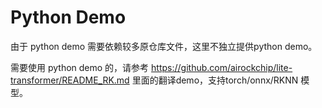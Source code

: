 # Python Demo

由于 python demo 需要依赖较多原仓库文件，这里不独立提供python demo。



需要使用 python demo 的，请参考 https://github.com/airockchip/lite-transformer/README_RK.md 里面的翻译demo，支持torch/onnx/RKNN 模型。

